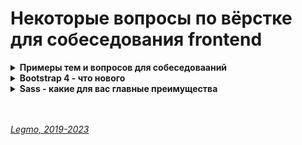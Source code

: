 # Некоторые вопросы по вёрстке для собеседования frontend #

[//]: # (Примеры тем и вопросов для собеседовааний)
<details><summary><b>Примеры тем и вопросов для собеседовааний</b></summary><p>

[//]: # (todo: дополнить)

- Работа браузера
- Critical render path
- Flexbox
- CSS-grid
- Когда применять flexbox, а когда grid
- Вендорные префиксы
- Что такое «CSS-директива»
- Колонки (columns)
- BEM
- Canvas
- CSS-анимация
- SVG
- Свойство `transform`
- Свойство `filter`
- Объединенеи и смешивание слоев (Compositing and Blending, свойства `mix-blend-mode`, `isolation`, `background-blend-mode`)
- Понятие `контекста`
  - Как рабоатет `z-index`
  - Привести пример кода и спросить - какой элемент будет выше всех?
- Понятия `наследования`, `каскада` и `области видимости стилей`
  - Различия в работе свойств `initial`, `inherit`, `unset` и `revert`
  - Что сделает этот css-код: `.myClass {all: revert;}`
- Понятие `специфичность селекторов` («вес»)
  - Можно дать несколько примеров селекторов разного «веса» + аттрибут `style` в тэге + css-правило с `!important` — и спросить: какое правило в итоге применится? (каким будет цвет блока, например)
  - Дать пример с `.tomato.tomato и .plum` — какой цвет будет у элемента? (https://doka.guide/css/specificity)
- Понятие `потока` (flow)
  - Какие CSS-правила будут действоать на разметку, если мы откроем в бразуере HTML-окументы без каких либо стилией (стили бразуера)
  - «Схлапывание» `margin` соседних блочных элементов
  - «Выпадение» верхних/нижних `maring` блочных элементов из родителя
  - Как работает `float`
  - Методы изоляции float: `clear: both`, `overflow: hidden` `display: flow-root`
  - Какие есть способы вывести элемент из потока
  - Разные виды `position`
  - Свойство `inset`
- Понятие `отображения` | `display`
  - Какие есть значения `display`
  - Отличия блочных и строчных элементов
  - Чем отличается `display: inline-block`
- Семантические эементы
  - Что такое семнатическая вёрстка
  - Приведите примеры семантический элементов
- Единицы измерения в CSS
  - Какие самые популярные способы задать размер текста?
- Работа с формами в HTML/CSS
- Работа с псевдо-элементами
- Перенос слов в CSS
- Работа со шрифтами. Форматы шрифтов. Библиотеки шрифтовых пиктограмм
- Графические форматы в вёрстке
- CSS-свойтсво `image-set()` и html-тэг `<picture>`
- Какие есть способы позиционировать элемент по центру вертикально/горизонтально (text-align: center, margi: auto, position:absolute + margin, line-height, разные вариации с vertical-align, grid, flexbox через ьфкпштЖ фгещ, flexbox через justify-content и align-items, margin + transform)
- Какие есть способы скрыть элемент на странице? В чём их различия?
  - `display: none`, `visibility: hidden`, `opacity: 0`, `clip-path`, `transparent`, html-аттрибут `hidden`,  html-аттрибут `aria-hidden`, смещение текста `transition`, скрытие позиционированием (вынос за рамки видимости блока), выставление нулевого размера, JavaScript...
  - Производится ли загрузка ресурсов, скрытых средствами CSS? (да)
- Можно дать какую-то многовариантную задачку, и спросить: как вы её будете решать? Какие есть варианты решений? Например: 
  - раскасить строки таблицы «зеброй»
  - скрывать кнопку на мелких экранах
  - расположить изображения так-то
  - поставить многоточие в конце текста (свойство `text-overflow`, псевдоэлемент `:after`)
- ...
- 
- Некоторые ответы можно найти здесь: [Legmo — HTML и CSS](https://github.com/Legmo/notes/blob/master/Pages/Network/HtmlCss.md)

<br></p>
</details>


[//]: # (Bootstrap 4 - что нового)
<details><summary><b>Bootstrap 4 - что нового</b></summary><p>

- Новая сетка
  В сетку добавлен еще один брейкпоинт col-xl-, при этом все остальные брейкпоинты остались, но сдвинулись на уровень ниже. 
- поддержка FlexBox 
- новый компонент card
  - заменяет удаленные: wells, thumbnails, panels. 
  - гибкий и мощный инструмент, включающий в себя возможности всех трех удаленных компонентов. 
  - Карточки можно группировать и даже реализовать сетку, так называемую кирпичную кладку.
- поддержка IE
  - поддерживает IE 10 и выше, более ранние версии Internet Explorer не поддерживаются
  - если необходима поддержка: IE8/IE9, Safari 8-, iOS 8- и т.д., то сами разработчики фреймворка рекомендуют использовать Bootstrap 3.
- переход на Sass - полный отказ от «Less»
- новый модуль Reboot - для кроссбраузерности
  - включает в себя ядро «Normalize.css» и расширяет его. 
  - Все настройки для сброса стандартных стилей HTML-тегов у браузеров находятся в одном «Sass» файле. 
- отказ от Glypicons 
  В Bootstrap 4 был полностью удален иконочный шрифт «Glypicons», который присутствует в третьем бутстрапе. 
  Разработчики фреймворка рекомендуют использовать сторонние библиотеки иконок поддерживающие формат SVG.
- цвет элементов - вместо 6 базовых стало 8
  по сравнению с третьим бутстрапом, где было шесть основных классов для цветового оформления элементов, в четвертом бутстрапе таких классов стало восемь.
- Пиксели (px) заменены на «em» и «rem»
  - 1em – текущий размер шрифта.
  - rem задаёт размер относительно размера шрифта элемента <html>. Элементы, размер которых задан в rem, не зависят друг от друга и от контекста – и этим похожи на px, а с другой стороны они все заданы относительно размера шрифта <html>.
- Переписаны все JavaScript плагины под стандарты ECMAScript 6.
- Обновлен дизайн всех компонентов (форм, таблиц, кнопок и т.д.).
- Появилось гораздо больше служебных классов.
- Улучшен функционал всплывающих подсказок и popover элементов.

<br></p>
</details>


[//]: # (Sass - какие для вас главные преимущества )
<details><summary><b>Sass - какие для вас главные преимущества </b></summary><p>

- переменные
- вложенность
- @import - можно подключать другие файлы SASS
- @mixin (примеси) - позволяют создавать группы деклараций CSS, которые вам придется использовать по нескольку раз на сайте. 
  ```sass
    @mixin transform($property) {
      -webkit-transform: $property;
      -ms-transform: $property;
      transform: $property;
    }
    .box { @include transform(rotate(30deg)); }
  ```
- @include - подключение миксина
- @extend - можно наследовать наборы свойств CSS от одного селектора другому.
  ```sass
    %message-shared {
      border: 1px solid #ccc;
      padding: 10px;
      color: #333;
    }
    .success {
      @extend %message-shared;
      border-color: green;
    }
  ```
- математические операции - сложение, вычитание, умножение, деление, остаток...
- логические операторы - например, цвет кнопки меняетсяя в заивисмости от её ширины

<br></p>
</details>

<br> 
<br> 

*[Legmo, 2019-2023](https://github.com/Legmo/notes/)*
  
